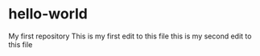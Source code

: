 # hello-world
My first repository
This is my first edit to this file
this is my second edit to this file

